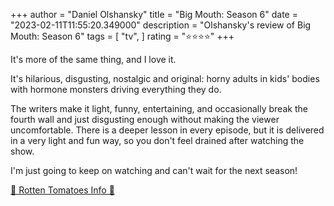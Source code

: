 +++
author = "Daniel Olshansky"
title = "Big Mouth: Season 6"
date = "2023-02-11T11:55:20.349000"
description = "Olshansky's review of Big Mouth: Season 6"
tags = [
    "tv",
]
rating = "⭐⭐⭐⭐"
+++

It's more of the same thing, and I love it.

It's hilarious, disgusting, nostalgic and original: horny adults in kids' bodies with hormone monsters driving everything they do.

The writers make it light, funny, entertaining, and occasionally break the fourth wall and just disgusting enough without making the viewer uncomfortable. There is a deeper lesson in every episode, but it is delivered in a very light and fun way, so you don't feel drained after watching the show.

I'm just going to keep on watching and can't wait for the next season!

[🍅 Rotten Tomatoes Info 🍅](https://www.rottentomatoes.com//tv/big_mouth/s06)